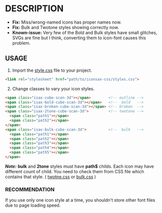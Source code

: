 # DESCRIPTION
- **Fix:** Miss/wrong-named icons has proper names now.<br>
- **Fix:** Bulk and Twotone styles showing correctly now.<br>
- **Known-issue:** Very few of the Bold and Bulk styles have small glitches, SVGs are fine but I think, converting them to icon-font causes this problem.<br>

## USAGE
1. Import the [style.css](style.css) file to your project.
```html
<link rel="stylesheet" href="path/to/iconsax-css/styles.css">
```
2. Change classes to vary your icon styles.
```html
<span class="isax-cube-scan-3d"></span>        <!-- outline -->
<span class="isax-bold-cube-scan-3d"></span>   <!--  bold   -->
<span class="isax-broken-cube-scan-3d"></span> <!-- broken  -->
<span class="isax-2tone-cube-scan-3d">         <!-- twotone -->
  <span class="path1"></span>
  <span class="path2"></span>
</span>
<span class="isax-bulk-cube-scan-3d">          <!--  bulk   -->
  <span class="path1"></span>
  <span class="path2"></span>
  <span class="path3"></span>
  <span class="path4"></span>
  <span class="path5"></span>
</span>
```
***Note:*** **bulk** and **2tone** styles must have **path$** childs. Each icon may have different count of child. You need to check them from CSS file which contains that style. ( [twotne.css](fonts/twotone/twotone.css#L1979) or [bulk.css](fonts/bulk/bulk.css#L3663) )

### RECOMMENDATION
If you use only one icon style at a time, you shouldn't store other font files due to page loading speed.
